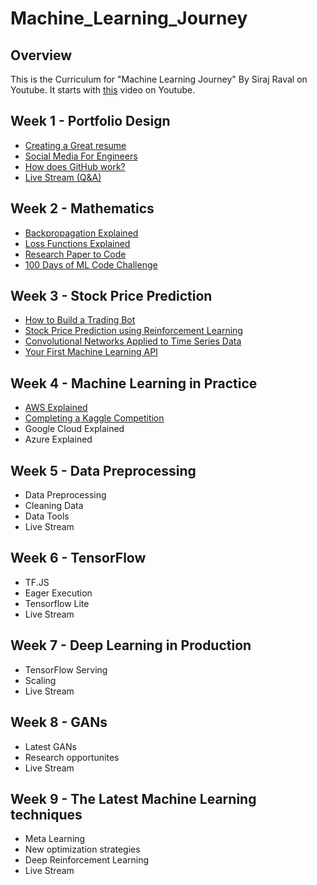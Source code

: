 # Machine_Learning_Journey

## Overview

This is the Curriculum for "Machine Learning Journey" By Siraj Raval on Youtube. It starts with [this](https://youtu.be/nMK94JlKRb4) video on Youtube.

## Week 1 - Portfolio Design
- [Creating a Great resume](https://youtu.be/nMK94JlKRb4)
- [Social Media For Engineers](https://www.youtube.com/watch?v=PulyGf6trOk&lc=UgwAEMZ65ziPHvo5NV14AaABAg)
- [How does GitHub work?](https://youtu.be/Loav1kbA640)
- [Live Stream (Q&A)](https://www.youtube.com/watch?v=Zok0TPU0L4M)

## Week 2 - Mathematics
- [Backpropagation Explained](https://www.youtube.com/watch?v=FaHHWdsIYQg)
- [Loss Functions Explained](https://www.youtube.com/watch?v=IVVVjBSk9N0)
- [Research Paper to Code](https://youtu.be/pQyzdwHBbqo)
- [100 Days of ML Code Challenge](https://www.youtube.com/watch?v=cuQMBj1cWPo)

## Week 3 - Stock Price Prediction
- [How to Build a Trading Bot](https://www.youtube.com/watch?v=F2f98pNj99k)
- [Stock Price Prediction using Reinforcement Learning](https://www.youtube.com/watch?v=05NqKJ0v7EE)
- [Convolutional Networks Applied to Time Series Data](https://www.youtube.com/watch?v=5Uw1iSwvHH8)
- [Your First Machine Learning API](https://www.youtube.com/watch?v=YJyRBPz4CoM)

## Week 4 - Machine Learning in Practice
- [AWS Explained](https://www.youtube.com/watch?v=zkzED9HvMG0&feature=youtu.be)
- [Completing a Kaggle Competition](https://www.youtube.com/watch?v=suRd3UzdBeo&t=2245s)
- Google Cloud Explained
- Azure Explained

## Week 5 - Data Preprocessing
- Data Preprocessing
- Cleaning Data
- Data Tools
- Live Stream

## Week 6 - TensorFlow
- TF.JS
- Eager Execution
- Tensorflow Lite
- Live Stream

## Week 7 - Deep Learning in Production
- TensorFlow Serving
- Scaling
- Live Stream

## Week 8 - GANs
- Latest GANs
- Research opportunites
- Live Stream

## Week 9 - The Latest Machine Learning techniques
- Meta Learning
- New optimization strategies
- Deep Reinforcement Learning
- Live Stream
